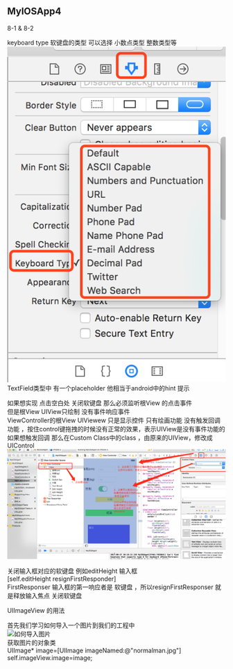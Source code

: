 ## MyIOSApp4
8-1  & 8-2<br/>




keyboard type 软键盘的类型 可以选择 小数点类型  整数类型等<br/>
![image](https://github.com/xuhuawei131/MyIOSApp4/blob/master/raw/master/ScreenShots/editInputType.png)<br/>
TextField类型中 有一个placeholder  他相当于android中的hint 提示<br/>

如果想实现 点击空白处 关闭软键盘 那么必须监听根View 的点击事件 <br/>
但是根View UIView只绘制 没有事件响应事件<br/>
ViewController的根View UIViewew 只是显示控件 只有绘画功能 没有触发回调功能 ，按住control键拖拽的时候没有正常的效果，表示UIView是没有事件功能的<br/>
如果想触发回调 那么在Custom Class中的class ，由原来的UIView，修改成UIControl <br/>
![image](https://github.com/xuhuawei131/MyIOSApp4/blob/master/raw/master/ScreenShots/modifyUIClass.png)<br/>

关闭输入框对应的软键盘 例如editHeight 输入框<br/>
[self.editHeight resignFirstResponder]<br/>
FirstResponser 输入框的第一响应者是 软键盘 ，所以resignFirstResponser 就是释放输入焦点 关闭软键盘<br/>

UIImageView 的用法<br/>

首先我们学习如何导入一个图片到我们的工程中<br/>
![如何导入图片](https://www.crifan.com/add_custom_image_picture_into_ios_project_and_use_uiimageview_to_show_that_uiimage/)<br/>
获取图片的对象类<br/>
UIImage* image=[UIImage imageNamed:@"normalman.jpg"]<br/>
self.imageView.image=image;<br/>

